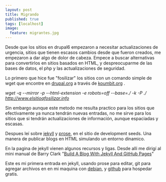 ```yaml
---
layout: post
title: Migrando
published: true
tags: [localhost]
image:
  feature: migrantes.jpg
---
```


Desde que los sitios en drupal6 empezaron a necesitar actualizaciones de urgencia, sitios que tienen escasos cambios desde que fueron creados, me empezaron a dar algo de dolor de cabeza. Empece a buscar alternativas para convertirlos en sitios basados en HTML, y despreocuparme de las bases de datos, el php y las actualizaciones de seguridad.

Lo primero que hice fue "fosilizar" los sitios con un comando simple de wget que encontre en [drupal.org](http://drupal.org) a través de [koumbit.org](https://wiki.koumbit.net/Drupal/CommentFossiliser) .

_wget -q --mirror -p --html-extension -e robots=off --base=./ -k -P ./ http://www.elsitioafosilizar.info_


Sin embargo aunque este metodo me resulta practico para los sitios que efectivamente ya nunca tendrán nuevas entradas, no me sirve para los sitios que si tendrán actualizaciones de información, aunque espaciadas y escasas.

Despues leí sobre [jekyll](http://jekyllrb.com/) y [prose](http://prose.io/), en el sitio de development seeds. Una manera de publicar blogs en HTML simulando un entorno dinamico.

En la pagina de jekyll vienen algunos recursos y ligas. Desde alli me dirigí al mini manual de Barry Clark "[Build A Blog With Jekyll And GitHub Pages](http://www.smashingmagazine.com/2014/08/01/build-blog-jekyll-github-pages/)"

Este es mi primera entrada en jekyll, usando prose para editar, git para agregar archivos en en mi maquina con [debian](http://www.debian.org), y [github](https://github.com/) para hospedar gratis.
